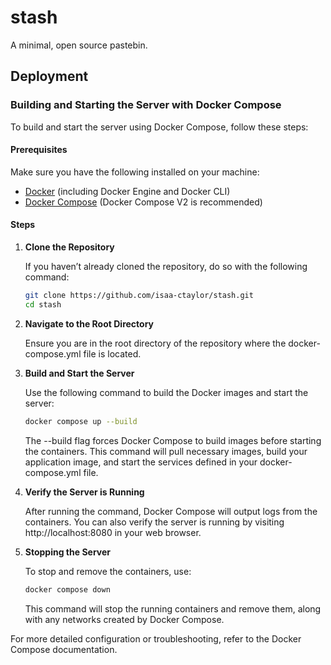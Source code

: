 # stash
A minimal, open source pastebin.

## Deployment

### Building and Starting the Server with Docker Compose

To build and start the server using Docker Compose, follow these steps:

#### Prerequisites

Make sure you have the following installed on your machine:

- [Docker](https://docs.docker.com/get-docker/) (including Docker Engine and Docker CLI)
- [Docker Compose](https://docs.docker.com/compose/install/) (Docker Compose V2 is recommended)

#### Steps

1. **Clone the Repository**

   If you haven’t already cloned the repository, do so with the following command:

   ```bash
   git clone https://github.com/isaa-ctaylor/stash.git
   cd stash
   ```
2. **Navigate to the Root Directory**

    Ensure you are in the root directory of the repository where the docker-compose.yml file is located.

3. **Build and Start the Server**

    Use the following command to build the Docker images and start the server:

    ```bash
    docker compose up --build
    ```
    The --build flag forces Docker Compose to build images before starting the containers.
    This command will pull necessary images, build your application image, and start the services defined in your docker-compose.yml file.
4. **Verify the Server is Running**

    After running the command, Docker Compose will output logs from the containers. You can also verify the server is running by visiting http://localhost:8080 in your web browser.

5. **Stopping the Server**

    To stop and remove the containers, use:

    ```bash
    docker compose down
    ```
    This command will stop the running containers and remove them, along with any networks created by Docker Compose.

For more detailed configuration or troubleshooting, refer to the Docker Compose documentation.